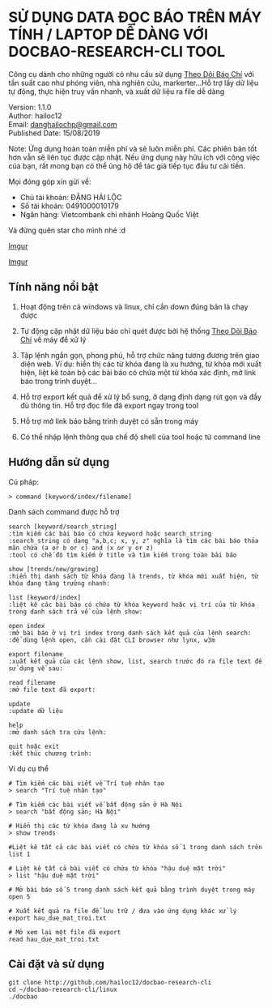 # SỬ DỤNG DATA ĐỌC BÁO TRÊN MÁY TÍNH / LAPTOP DỄ DÀNG VỚI DOCBAO-RESEARCH-CLI TOOL

Công cụ dành cho những người có nhu cầu sử dụng [Theo Dõi Báo Chí](http://theodoibaochi.com) với tần suất cao như phóng viên, nhà nghiên cứu, markerter...Hỗ trợ lấy dữ liệu tự động, thực hiện truy vấn nhanh, và xuất dữ liệu ra file dễ dàng

Version: 1.1.0  
Author: hailoc12  
Email: danghailochp@gmail.com  
Published Date: 15/08/2019  


Note:
Ứng dụng hoàn toàn miễn phí và sẽ luôn miễn phí. Các phiên bản tốt hơn vẫn sẽ liên tục được cập nhật. Nếu ứng dụng này hữu ích với công việc của bạn, rất mong bạn có thể ủng hộ để tác giả tiếp tục đầu tư cải tiến.

Mọi đóng góp xin gửi về:
- Chủ tài khoản: ĐẶNG HẢI LỘC
- Số tài khoản: 0491000010179
- Ngân hàng: Vietcombank chi nhánh Hoàng Quốc Việt 

Và đừng quên star cho mình nhé :d

[Imgur](https://i.imgur.com/9cNOTDr.png)


[Imgur](https://i.imgur.com/9cNOTDr.png)

## Tính năng nổi bật

1. Hoạt động trên cả windows và linux, chỉ cần down đúng bản là chạy được

2. Tự động cập nhật dữ liệu báo chí quét được bởi hệ thống [Theo Dõi Báo Chí](http://github.com/hailoc12/docbao) về máy để xử lý

3. Tập lệnh ngắn gọn, phong phú, hỗ trợ chức năng tương đương trên giao diện web. Ví dụ: hiển thị các từ khóa đang là xu hướng, từ khóa mới xuất hiện, liệt kê toàn bộ các bài báo có chứa một từ khóa xác định, mở link báo trong trình duyệt...

4. Hỗ trợ export kết quả để xử lý bổ sung, ở dạng định dạng rút gọn và đầy đủ thông tin. Hỗ trợ đọc file đã export ngay trong tool

5. Hỗ trợ mở link báo bằng trình duyệt có sẵn trong máy

6. Có thể nhập lệnh thông qua chế độ shell của tool hoặc từ command line



## Hướng dẫn sử dụng

Cú pháp:
~~~
> command [keyword/index/filename]
~~~

Danh sách command được hỗ trợ
~~~
search [keyword/search_string]
:tìm kiếm các bài báo có chứa keyword hoặc search_string
:search_string có dạng "a,b,c; x, y, z" nghĩa là tìm các bài báo thỏa mãn chứa (a or b or c) and (x or y or z)
:tool có chế độ tìm kiếm ở title và tìm kiếm trong toàn bài báo

show [trends/new/growing]
:hiển thị danh sách từ khóa đang là trends, từ khóa mới xuất hiện, từ khóa đang tăng trưởng nhanh:

list [keyword/index]
:liệt kê các bài báo có chứa từ khóa keyword hoặc vị trí của từ khóa trong danh sách trả về của lệnh show:

open index
:mở bài báo ở vị trí index trong danh sách kết quả của lệnh search:
:để dùng lệnh open, cần cài đặt CLI browser như lynx, w3m

export filename
:xuất kết quả của các lệnh show, list, search trước đó ra file text để sử dụng về sau:

read filename
:mở file text đã export:

update
:update dữ liệu

help
:mở danh sách tra cứu lệnh:

quit hoặc exit
:kết thúc chương trình:

~~~

Ví dụ cụ thể
~~~
# Tìm kiếm các bài viết về Trí tuệ nhân tạo
> search "Trí tuệ nhân tạo"

# Tìm kiếm các bài viết về bất động sản ở Hà Nội
> search "bất động sản; Hà Nội"

# Hiển thị các từ khóa đang là xu hướng
> show trends
~~~

~~~
#Liệt kê tất cả các bài viết có chứa từ khóa số 1 trong danh sách trên
list 1
~~~

~~~
# Liệt kê tất cả bài viết có chứa từ khóa "hậu duệ mặt trời"
> list "hậu duệ mặt trời"
~~~

~~~
# Mở bài báo số 5 trong danh sách kết quả bằng trình duyệt trong máy
open 5
~~~

~~~
# Xuất kết quả ra file để lưu trữ / đưa vào ứng dụng khác xử lý
export hau_due_mat_troi.txt
~~~

~~~
# Mở xem lại một file đã export
read hau_due_mat_troi.txt
~~~


## Cài đặt và sử dụng

~~~
git clone http://github.com/hailoc12/docbao-research-cli
cd ~/docbao-research-cli/linux
./docbao
~~~

